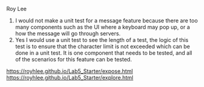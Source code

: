 Roy Lee

1) I would not make a unit test for a message feature because there are too many components such as the UI where a keyboard may pop up, or a how the message will go through servers. 
2) Yes I would use a unit test to see the length of a test, the logic of this test is to ensure that the character limit is not exceeded which can be done in a unit test. It is one component that needs to be tested, and all of the scenarios for this feature can be tested.

https://royhlee.github.io/Lab5_Starter/expose.html
https://royhlee.github.io/Lab5_Starter/explore.html